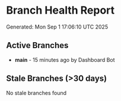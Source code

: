 # Branch Health Report
Generated: Mon Sep  1 17:06:10 UTC 2025

## Active Branches
- **main** - 15 minutes ago by Dashboard Bot

## Stale Branches (>30 days)
No stale branches found

